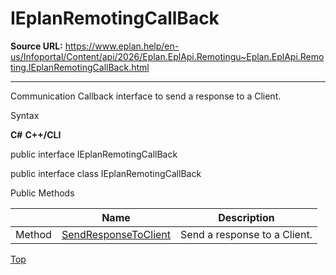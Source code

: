 # IEplanRemotingCallBack

**Source URL:** https://www.eplan.help/en-us/Infoportal/Content/api/2026/Eplan.EplApi.Remotingu~Eplan.EplApi.Remoting.IEplanRemotingCallBack.html

---

Communication Callback interface to send a response to a Client.

Syntax

**C#**
**C++/CLI**


public interface IEplanRemotingCallBack

public interface class IEplanRemotingCallBack

Public Methods

|  | Name | Description |
| --- | --- | --- |
| Method | [SendResponseToClient](Eplan.EplApi.Remotingu~Eplan.EplApi.Remoting.IEplanRemotingCallBack~SendResponseToClient.html) | Send a response to a Client. |

[Top](#top)
